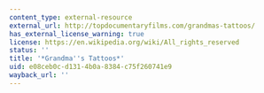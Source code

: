 ```yaml
---
content_type: external-resource
external_url: http://topdocumentaryfilms.com/grandmas-tattoos/
has_external_license_warning: true
license: https://en.wikipedia.org/wiki/All_rights_reserved
status: ''
title: '*Grandma''s Tattoos*'
uid: e08ceb0c-d131-4b0a-8384-c75f260741e9
wayback_url: ''
---
```

